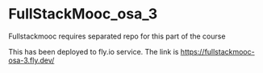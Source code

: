 # FullStackMooc_osa_3
Fullstackmooc requires separated repo for this part of the course

This has been deployed to fly.io service. The link is https://fullstackmooc-osa-3.fly.dev/
